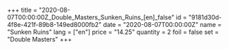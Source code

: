 +++
title = "2020-08-07T00:00:00Z_Double_Masters_Sunken_Ruins_[en]_false"
id = "9181d30d-4f8e-421f-89b8-149ed8000fb2"
date = "2020-08-07T00:00:00Z"
name = "Sunken Ruins"
lang = ["en"]
price = "14.25"
quantity = 2
foil = false
set = "Double Masters"
+++
